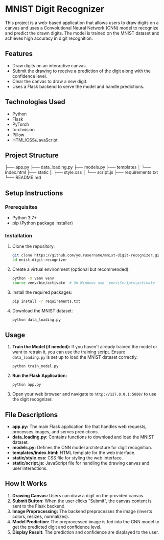 # MNIST Digit Recognizer

This project is a web-based application that allows users to draw digits on a canvas and uses a Convolutional Neural Network (CNN) model to recognize and predict the drawn digits. The model is trained on the MNIST dataset and achieves high accuracy in digit recognition.

## Features
- Draw digits on an interactive canvas.
- Submit the drawing to receive a prediction of the digit along with the confidence level.
- Clear the canvas to draw a new digit.
- Uses a Flask backend to serve the model and handle predictions.

## Technologies Used
- Python
- Flask
- PyTorch
- torchvision
- Pillow
- HTML/CSS/JavaScript

## Project Structure
├── app.py
├── data_loading.py
├── models.py
├── templates
│   └── index.html
├── static
│   ├── style.css
│   └── script.js
├── requirements.txt
└── README.md
## Setup Instructions

### Prerequisites
- Python 3.7+
- pip (Python package installer)

### Installation
1. Clone the repository:
    ```bash
    git clone https://github.com/yourusername/mnist-digit-recognizer.git
    cd mnist-digit-recognizer
    ```

2. Create a virtual environment (optional but recommended):
    ```bash
    python -m venv venv
    source venv/bin/activate  # On Windows use `venv\Scripts\activate`
    ```

3. Install the required packages:
    ```bash
    pip install -r requirements.txt
    ```

4. Download the MNIST dataset:
    ```bash
    python data_loading.py
    ```

## Usage

1. **Train the Model (if needed):**
   If you haven't already trained the model or want to retrain it, you can use the training script. Ensure `data_loading.py` is set up to load the MNIST dataset correctly.
   ```bash
   python train_model.py
   ```

2. **Run the Flask Application:**
    ```bash
    python app.py
    ```

3. Open your web browser and navigate to `http://127.0.0.1:5000/` to use the digit recognizer.

## File Descriptions

- **app.py:** The main Flask application file that handles web requests, processes images, and serves predictions.
- **data_loading.py:** Contains functions to download and load the MNIST dataset.
- **models.py:** Defines the CNN model architecture for digit recognition.
- **templates/index.html:** HTML template for the web interface.
- **static/style.css:** CSS file for styling the web interface.
- **static/script.js:** JavaScript file for handling the drawing canvas and user interactions.

## How It Works

1. **Drawing Canvas:** Users can draw a digit on the provided canvas.
2. **Submit Button:** When the user clicks "Submit", the canvas content is sent to the Flask backend.
3. **Image Preprocessing:** The backend preprocesses the image (inverts colors, resizes, normalizes).
4. **Model Prediction:** The preprocessed image is fed into the CNN model to get the predicted digit and confidence level.
5. **Display Result:** The prediction and confidence are displayed to the user.


